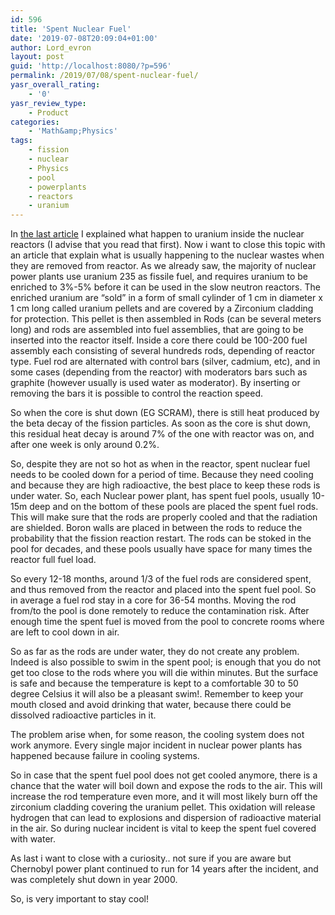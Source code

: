 ```yaml
---
id: 596
title: 'Spent Nuclear Fuel'
date: '2019-07-08T20:09:04+01:00'
author: Lord_evron
layout: post
guid: 'http://localhost:8080/?p=596'
permalink: /2019/07/08/spent-nuclear-fuel/
yasr_overall_rating:
    - '0'
yasr_review_type:
    - Product
categories:
    - 'Math&amp;Physics'
tags:
    - fission
    - nuclear
    - Physics
    - pool
    - powerplants
    - reactors
    - uranium
---
```


In [the last article](http://localhost:8080/2019/07/08/nuclear-reactors-fuel/) I explained what happen to uranium inside the nuclear reactors (I advise that you read that first). Now i want to close this topic with an article that explain what is usually happening to the nuclear wastes when they are removed from reactor. As we already saw, the majority of nuclear power plants use uranium 235 as fissile fuel, and requires uranium to be enriched to 3%-5% before it can be used in the slow neutron reactors. The enriched uranium are “sold” in a form of small cylinder of 1 cm in diameter x 1 cm long called uranium pellets and are covered by a Zirconium cladding for protection. This pellet is then assembled in Rods (can be several meters long) and rods are assembled into fuel assemblies, that are going to be inserted into the reactor itself. Inside a core there could be 100-200 fuel assembly each consisting of several hundreds rods, depending of reactor type. Fuel rod are alternated with control bars (silver, cadmium, etc), and in some cases (depending from the reactor) with moderators bars such as graphite (however usually is used water as moderator). By inserting or removing the bars it is possible to control the reaction speed.

So when the core is shut down (EG SCRAM), there is still heat produced by the beta decay of the fission particles. As soon as the core is shut down, this residual heat decay is around 7% of the one with reactor was on, and after one week is only around 0.2%.

So, despite they are not so hot as when in the reactor, spent nuclear fuel needs to be cooled down for a period of time. Because they need cooling and because they are high radioactive, the best place to keep these rods is under water. So, each Nuclear power plant, has spent fuel pools, usually 10-15m deep and on the bottom of these pools are placed the spent fuel rods. This will make sure that the rods are properly cooled and that the radiation are shielded. Boron walls are placed in between the rods to reduce the probability that the fission reaction restart. The rods can be stoked in the pool for decades, and these pools usually have space for many times the reactor full fuel load.

So every 12-18 months, around 1/3 of the fuel rods are considered spent, and thus removed from the reactor and placed into the spent fuel pool. So in average a fuel rod stay in a core for 36-54 months. Moving the rod from/to the pool is done remotely to reduce the contamination risk. After enough time the spent fuel is moved from the pool to concrete rooms where are left to cool down in air.

So as far as the rods are under water, they do not create any problem. Indeed is also possible to swim in the spent pool; is enough that you do not get too close to the rods where you will die within minutes. But the surface is safe and because the temperature is kept to a comfortable 30 to 50 degree Celsius it will also be a pleasant swim!. Remember to keep your mouth closed and avoid drinking that water, because there could be dissolved radioactive particles in it.

The problem arise when, for some reason, the cooling system does not work anymore. Every single major incident in nuclear power plants has happened because failure in cooling systems.

So in case that the spent fuel pool does not get cooled anymore, there is a chance that the water will boil down and expose the rods to the air. This will increase the rod temperature even more, and it will most likely burn off the zirconium cladding covering the uranium pellet. This oxidation will release hydrogen that can lead to explosions and dispersion of radioactive material in the air. So during nuclear incident is vital to keep the spent fuel covered with water.

As last i want to close with a curiosity.. not sure if you are aware but Chernobyl power plant continued to run for 14 years after the incident, and was completely shut down in year 2000.

So, is very important to stay cool!